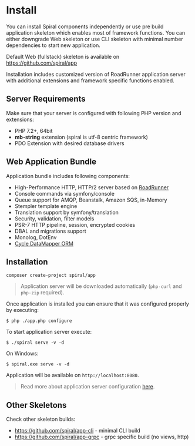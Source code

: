 # Install
You can install Spiral components independently or use pre build application skeleton which enables most of framework 
functions. You can either downgrade Web skeleton or use CLI skeleton with minimal number dependencies to start new application.

Default Web (fullstack) skeleton is available on https://github.com/spiral/app

Installation includes customized version of RoadRunner application server with additional extensions and framework 
specific functions enabled.
<br/>

Server Requirements
--------
Make sure that your server is configured with following PHP version and extensions:
* PHP 7.2+, 64bit
* **mb-string** extension (spiral is utf-8 centric framework)
* PDO Extension with desired database drivers

Web Application Bundle
--------
Application bundle includes following components:
* High-Performance HTTP, HTTP/2 server based on [RoadRunner](https://roadrunner.dev)
* Console commands via symfony/console
* Queue support for AMQP, Beanstalk, Amazon SQS, in-Memory
* Stempler template engine
* Translation support by symfony/translation
* Security, validation, filter models
* PSR-7 HTTP pipeline, session, encrypted cookies
* DBAL and migrations support
* Monolog, DotEnv
* [Cycle DataMapper ORM](https://github.com/cycle)

Installation
--------
```
composer create-project spiral/app
```

> Application server will be downloaded automatically (`php-curl` and `php-zip` required).

Once application is installed you can ensure that it was configured properly by executing:

```
$ php ./app.php configure
```

To start application server execute:

```
$ ./spiral serve -v -d
```

On Windows:

```$xslt
$ spiral.exe serve -v -d
```

Application will be available on `http://localhost:8080`.

> Read more about application server configuration [here](https://roadrunner.dev/docs).

## Other Skeletons
Check other skeleton builds:
- https://github.com/spiral/app-cli - minimal CLI build
- https://github.com/spiral/app-grpc - grpc specific build (no views, http)
